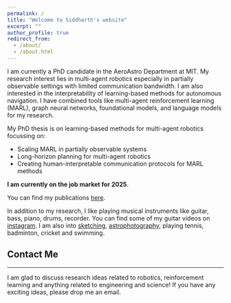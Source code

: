 ```yaml
---
permalink: /
title: "Welcome to Siddharth's website"
excerpt: ""
author_profile: true
redirect_from:
  - /about/
  - /about.html
---
```


I am currently a PhD candidate in the AeroAstro Department at MIT. My research interest lies in multi-agent robotics especially in partially observable settings with limited communication bandwidth. I am also interested in the interpretability of learning-based methods for autonomous navigation. I have combined tools like multi-agent reinforcement learning (MARL), graph neural networks, foundational models, and language models for my research.

My PhD thesis is on learning-based methods for multi-agent robotics focussing on:

- Scaling MARL in partially observable systems
- Long-horizon planning for multi-agent robotics
- Creating human-interpretable communication protocols for MARL methods

**I am currently on the job market for 2025**.

You can find my publications [here](https://nsidn98.github.io/publications/).

In addition to my research, I like playing musical instruments like guitar, bass, piano, drums, recorder. You can find some of my guitar videos on [instagram](https://www.instagram.com/nsidn98_/).
I am also into [sketching](https://drive.google.com/drive/folders/1NsuQx0Xl9pQ5V_EsmRd8-qbaLd2zO-Gk), [astrophotography](https://docs.google.com/presentation/d/1IXEQaMT4YNwtfmGf4ktiFaTfVXWCZLqqv2AeThw02LI/edit?usp=sharing), playing tennis, badminton, cricket and swimming.

## Contact Me

---

I am glad to discuss research ideas related to robotics, reinforcement learning and anything related to engineering and science! If you have any exciting ideas, please drop me an email.

<!---
<script type="text/javascript" id="clustrmaps" src="//cdn.clustrmaps.com/map_v2.js?cl=0e1633&w=150&t=tt&d=vuy8oJHmtOg7LUHtjdY1k-B5CjSIsQ-mzVNm9KPAL0M&co=0b4975&cmo=3acc3a&cmn=ff5353&ct=cdd4d9"></script>
-->
